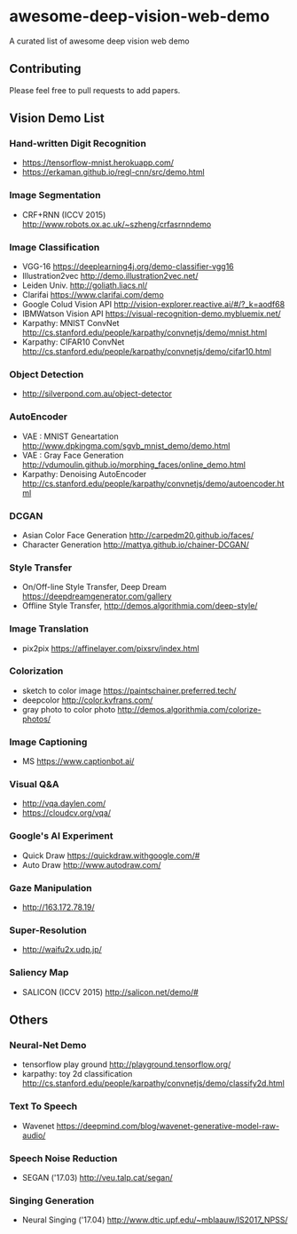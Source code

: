# awesome-deep-vision-web-demo
A curated list of awesome deep vision web demo

## Contributing  
Please feel free to pull requests to add papers.

## Vision Demo List  

### Hand-written Digit Recognition  
* https://tensorflow-mnist.herokuapp.com/  
* https://erkaman.github.io/regl-cnn/src/demo.html

### Image Segmentation
* CRF+RNN (ICCV 2015) http://www.robots.ox.ac.uk/~szheng/crfasrnndemo

### Image Classification  
* VGG-16 https://deeplearning4j.org/demo-classifier-vgg16
* Illustration2vec http://demo.illustration2vec.net/
* Leiden Univ. http://goliath.liacs.nl/
* Clarifai https://www.clarifai.com/demo
* Google Colud Vision API http://vision-explorer.reactive.ai/#/?_k=aodf68
* IBMWatson Vision API https://visual-recognition-demo.mybluemix.net/
* Karpathy: MNIST ConvNet http://cs.stanford.edu/people/karpathy/convnetjs/demo/mnist.html  
* Karpathy: CIFAR10 ConvNet http://cs.stanford.edu/people/karpathy/convnetjs/demo/cifar10.html  

### Object Detection
* http://silverpond.com.au/object-detector

### AutoEncoder 
* VAE : MNIST Geneartation http://www.dpkingma.com/sgvb_mnist_demo/demo.html
* VAE : Gray Face Generation http://vdumoulin.github.io/morphing_faces/online_demo.html
* Karpathy: Denoising AutoEncoder http://cs.stanford.edu/people/karpathy/convnetjs/demo/autoencoder.html

### DCGAN  
* Asian Color Face Generation http://carpedm20.github.io/faces/
* Character Generation http://mattya.github.io/chainer-DCGAN/

### Style Transfer  
* On/Off-line Style Transfer, Deep Dream https://deepdreamgenerator.com/gallery
* Offline Style Transfer, http://demos.algorithmia.com/deep-style/

### Image Translation  
* pix2pix https://affinelayer.com/pixsrv/index.html

### Colorization  
* sketch to color image https://paintschainer.preferred.tech/
* deepcolor http://color.kvfrans.com/
* gray photo to color photo http://demos.algorithmia.com/colorize-photos/

### Image Captioning
* MS https://www.captionbot.ai/

### Visual Q&A  
* http://vqa.daylen.com/
* https://cloudcv.org/vqa/

### Google's AI Experiment
* Quick Draw https://quickdraw.withgoogle.com/#
* Auto Draw http://www.autodraw.com/

### Gaze Manipulation  
* http://163.172.78.19/

### Super-Resolution
* http://waifu2x.udp.jp/

### Saliency Map
* SALICON (ICCV 2015) http://salicon.net/demo/#

## Others 

### Neural-Net Demo
* tensorflow play ground http://playground.tensorflow.org/
* karpathy: toy 2d classification http://cs.stanford.edu/people/karpathy/convnetjs/demo/classify2d.html

### Text To Speech
* Wavenet https://deepmind.com/blog/wavenet-generative-model-raw-audio/

### Speech Noise Reduction
* SEGAN ('17.03) http://veu.talp.cat/segan/

### Singing Generation
* Neural Singing ('17.04) http://www.dtic.upf.edu/~mblaauw/IS2017_NPSS/

